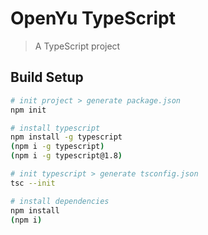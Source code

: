 # OpenYu TypeScript

> A TypeScript project

## Build Setup

``` bash
# init project > generate package.json
npm init

# install typescript
npm install -g typescript
(npm i -g typescript)
(npm i -g typescript@1.8)

# init typescript > generate tsconfig.json
tsc --init

# install dependencies
npm install 
(npm i)
```
